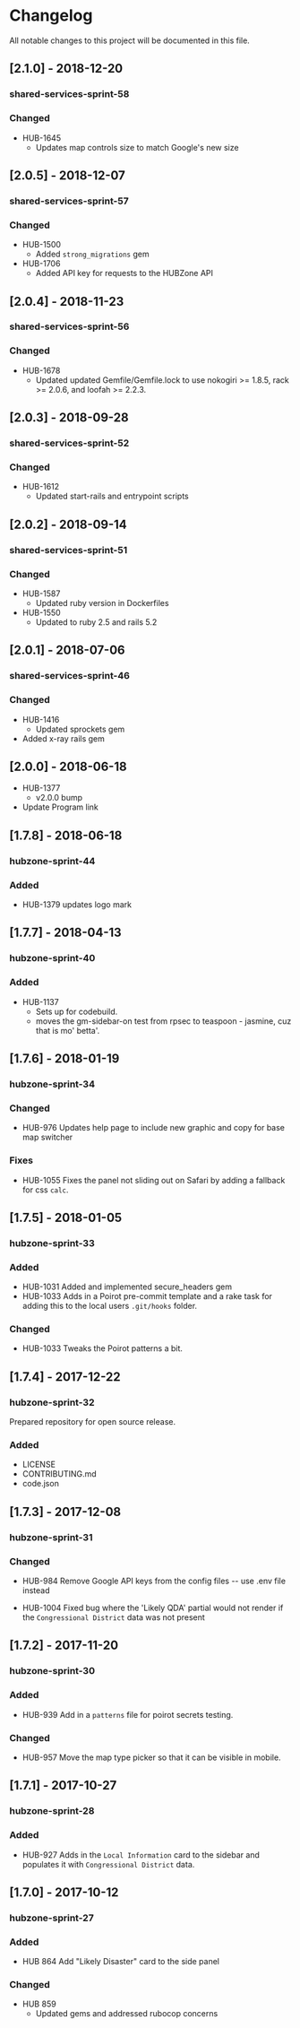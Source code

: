 # Changelog
All notable changes to this project will be documented in this file.

## [2.1.0] - 2018-12-20
### shared-services-sprint-58
### Changed
  - HUB-1645
    - Updates map controls size to match Google's new size

## [2.0.5] - 2018-12-07
### shared-services-sprint-57
### Changed
  - HUB-1500
    - Added `strong_migrations` gem
  - HUB-1706
    - Added API key for requests to the HUBZone API

## [2.0.4] - 2018-11-23
### shared-services-sprint-56
### Changed
  - HUB-1678
    - Updated updated Gemfile/Gemfile.lock to use nokogiri >= 1.8.5, rack >= 2.0.6, and loofah >= 2.2.3.

## [2.0.3] - 2018-09-28
### shared-services-sprint-52
### Changed
  - HUB-1612
    - Updated start-rails and entrypoint scripts

## [2.0.2] - 2018-09-14
### shared-services-sprint-51
### Changed
  - HUB-1587
    - Updated ruby version in Dockerfiles
  - HUB-1550
    - Updated to ruby 2.5 and rails 5.2

## [2.0.1] - 2018-07-06
### shared-services-sprint-46
### Changed
  - HUB-1416
    - Updated sprockets gem
  - Added x-ray rails gem

## [2.0.0] - 2018-06-18
  - HUB-1377
    - v2.0.0 bump
  - Update Program link

## [1.7.8] - 2018-06-18
### hubzone-sprint-44
### Added
  - HUB-1379 updates logo mark

## [1.7.7] - 2018-04-13
### hubzone-sprint-40
### Added
  - HUB-1137
    - Sets up for codebuild.
    - moves the gm-sidebar-on test from rpsec to teaspoon - jasmine, cuz that is mo' betta'.

## [1.7.6] - 2018-01-19
### hubzone-sprint-34
### Changed
  - HUB-976 Updates help page to include new graphic and copy for base map switcher
### Fixes
  - HUB-1055 Fixes the panel not sliding out on Safari by adding a fallback for css `calc`.

## [1.7.5] - 2018-01-05
### hubzone-sprint-33
### Added
  - HUB-1031 Added and implemented secure_headers gem
  - HUB-1033 Adds in a Poirot pre-commit template and a rake task for adding this to the local users `.git/hooks` folder.
### Changed
  - HUB-1033 Tweaks the Poirot patterns a bit.

## [1.7.4] - 2017-12-22
### hubzone-sprint-32

Prepared repository for open source release.

### Added
  - LICENSE
  - CONTRIBUTING.md
  - code.json

## [1.7.3] - 2017-12-08
### hubzone-sprint-31
### Changed
  - HUB-984 Remove Google API keys from the config files -- use .env file instead

  - HUB-1004 Fixed bug where the 'Likely QDA' partial would not render if the `Congressional District` data was not present

## [1.7.2] - 2017-11-20
### hubzone-sprint-30
### Added
  - HUB-939 Add in a `patterns` file for poirot secrets testing.
### Changed
  - HUB-957 Move the map type picker so that it can be visible in mobile.

## [1.7.1] - 2017-10-27
### hubzone-sprint-28
### Added
  - HUB-927 Adds in the `Local Information` card to the sidebar and populates it with `Congressional District` data.

## [1.7.0] - 2017-10-12
### hubzone-sprint-27
### Added

  - HUB 864 Add "Likely Disaster" card to the side panel

### Changed

  - HUB 859
    - Updated gems and addressed rubocop concerns
